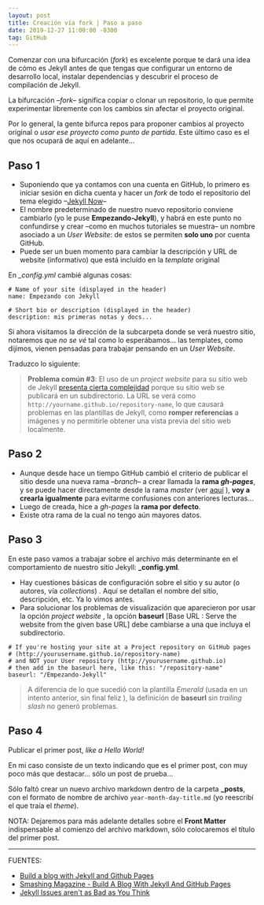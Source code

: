 ```yaml
---
layout: post
title: Creación vía fork | Paso a paso
date: 2019-12-27 11:00:00 -0300
tag: GitHub
---
```



Comenzar con una bifurcación (*fork*) es excelente porque te dará una idea de cómo es Jekyll antes de que tengas que configurar un entorno de desarrollo local, instalar dependencias y descubrir el proceso de compilación de Jekyll.

La bifurcación –*fork*– significa copiar o clonar un repositorio, lo que permite experimentar libremente con los cambios sin afectar el proyecto original.

Por lo general, la gente bifurca repos para proponer cambios al proyecto original o *usar ese proyecto como punto de partida*. Este último caso es el que nos ocupará de aquí en adelante...

## Paso 1

+ Suponiendo que ya contamos con una cuenta en GitHub, lo primero es iniciar sesión en dicha cuenta y hacer un *fork* de todo el repositorio del tema elegido –[Jekyll Now](https://github.com/barryclark/jekyll-now)–
+ El nombre predeterminado de nuestro nuevo repositorio conviene cambiarlo (yo le puse **Empezando-Jekyll**), y habrá en este punto no confundirse y crear –como en muchos tutoriales se muestra– un nombre asociado a un *User Website*: de estos se permiten **solo uno** por cuenta GitHub.
+ Puede ser un buen momento para cambiar la descripción y URL de website (informativo) que está incluído en la *template* original

En *_config.yml* cambié algunas cosas:

```
# Name of your site (displayed in the header)
name: Empezando con Jekyll

# Short bio or description (displayed in the header)
description: mis primeras notas y docs...
```

Si ahora visitamos la dirección de la subcarpeta donde se verá nuestro sitio, notaremos  que *no se vé* tal como lo esperábamos... las templates, como dijimos, vienen pensadas para trabajar pensando en un *User Website*. 

Traduzco lo siguiente:

>**Problema común #3**: El uso de un *project website* para su sitio web de Jekyll [presenta cierta complejidad](http://jekyllrb.com/docs/github-pages/#project_page_url_structure) porque su sitio web se publicará en un subdirectorio. La URL se verá como `http://yourname.github.io/repository-name`, lo que causará problemas en las plantillas de Jekyll, como **romper referencias** a imágenes y no permitirle obtener una vista previa del sitio web localmente.

## Paso 2

+ Aunque desde hace un tiempo GitHub cambió el criterio de publicar el sitio desde una nueva rama –*branch*– a crear llamada la **rama *gh-pages***, y se puede hacer directamente desde la rama *master* (ver [aquí](https://blog.webjeda.com/create-jekyll-blog/#step-3-check-whether-you-are-on-the-right-branchnot-required) ), **voy a crearla igualmente** para evitarme confusiones con anteriores lecturas...
+ Luego de creada, hice a *gh-pages* la **rama por defecto**.
+ Existe otra rama de la cual no tengo aún mayores datos.

## Paso 3

En este paso vamos a trabajar sobre el archivo más determinante en el comportamiento de nuestro sitio Jekyll: **_config.yml**.

+ Hay cuestiones básicas de configuración sobre el sitio y su autor (o autores, vía *collections*) . Aquí se detallan el nombre del sitio, descripción, etc. Ya lo vimos antes.
+ Para solucionar los problemas de visualización que aparecieron por usar la opción *project website* , la opción **baseurl** [Base URL : Serve the website from the given base URL] debe cambiarse a una que incluya el subdirectorio.

```
# If you're hosting your site at a Project repository on GitHub pages
# (http://yourusername.github.io/repository-name)
# and NOT your User repository (http://yourusername.github.io)
# then add in the baseurl here, like this: "/repository-name"
baseurl: "/Empezando-Jekyll"
```

> A diferencia de lo que sucedió con la plantilla *Emerald* (usada en un intento anterior, sin final feliz ), la definición de **baseurl** sin  *trailing slash* no generó problemas.

## Paso 4

Publicar el primer post, *like a Hello World!*

En mi caso consiste de un texto indicando que es el primer post, con muy poco más que destacar... sólo un post de prueba...

Sólo faltó crear un nuevo archivo markdown dentro de la carpeta **_posts**, con el formato de nombre de archivo `year-month-day-title.md` (yo reescribí el que traía el *theme*).

NOTA: Dejaremos para más adelante detalles sobre el **Front Matter** indispensable al comienzo del archivo markdown, sólo colocaremos el título del primer post.



***
FUENTES:

+ [Build a blog with Jekyll and Github Pages](http://andrewbtran.github.io/JRN-418/class13/jekyll/)
+ [Smashing Magazine - Build A Blog With Jekyll And GitHub Pages](https://www.smashingmagazine.com/2014/08/build-blog-jekyll-github-pages/)
+ [Jekyll Issues aren't as Bad as You Think](https://blog.webjeda.com/jekyll-issues/)
